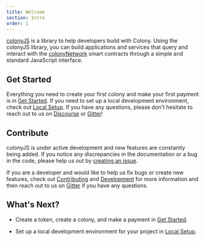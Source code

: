 ```yaml
---
title: Welcome
section: Intro
order: 1
---
```


[colonyJS](https://github.com/JoinColony/colonyJS) is a library to help developers build with Colony. Using the colonyJS library, you can build applications and services that query and interact with the [colonyNetwork](https://github.com/JoinColony/colonyNetwork) smart contracts through a simple and standard JavaScript interface.

## Get Started

Everything you need to create your first colony and make your first payment is in [Get Started](/colonyjs/intro-get-started). If you need to set up a local development environment, check out [Local Setup](/colonyjs/intro-local-setup). If you have any questions, please don't hesitate to reach out to us on [Discourse](https://build.colony.io) or [Gitter](https://gitter.im/JoinColony/colonyJS)!

## Contribute

colonyJS is under active development and new features are constantly being added. If you notice any discrepancies in the documentation or a bug in the code, please help us out by [creating an issue](https://github.com/JoinColony/colonyJS/issues).

If you are a developer and would like to help us fix bugs or create new features, check out [Contributing](https://github.com/JoinColony/colonyJS/blob/master/CONTRIBUTING.md) and [Development](https://github.com/JoinColony/colonyJS#development) for more information and then reach out to us on [Gitter](https://gitter.im/JoinColony/colonyJS) if you have any questions.

## What's Next?

* Create a token, create a colony, and make a payment in [Get Started](/colonyjs/intro-get-started).

* Set up a local development environment for your project in [Local Setup](/colonyjs/intro-local-setup).
